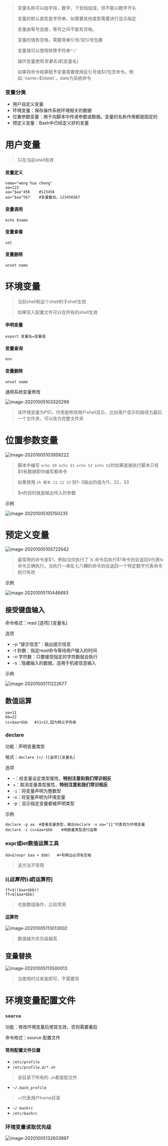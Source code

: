 > 变量名称可以由字母，数字，下划线组成，但不能以数字开头
>
> 变量的默认类型是字符串，如需要其他类型需要进行显示指定
>
> 变量由等号连接，等号之间不能有空格。
>
> 变量的值有空格，需要用单引号/双引号包裹
>
> 变量值可以使用转移字符串`"\"`
>
> 操作变量使用$变量名或${变量名}
>
> 如果将命令结果赋予变量需要使用反引号或$()包含命令。例如:`name=$(date)`。date为系统命令



### 变量分类

- 用户自定义变量
- 环境变量：保存操作系统环境相关的数据
- 位置参数变量：用于向脚本中传递参数或数据。变量的名称作用都是固定的
- 预定义变量：Bash中已经定义好的变量



# 用户变量

> 只在当前shell有效

#### 变量定义

```
name="weng hua cheng"
aa=123
aa="$aa"456    #123456
aa="$aa"567    #变量叠加，123456567
```

#### 变量调用

```
echo $name
```

#### 变量查看

```
set
```

#### 变量删除

```
unset name
```



# 环境变量

> 当前shell和这个shell的子shell生效
>
> 如果写入配置文件可以在所有的shell生效

#### 申明变量

```
export 变量名=变量值
```

#### 变量查询

```
env
```

#### 变量删除

```
unset name
```

通用系统变量修改

![image-20201005103320299](.\images\image-20201005103320299.png)

> 该环境变量为PS1，作用是修改用户shell显示，比如用户显示的路径为最后一个文件夹，可以改为完整文件夹



# 位置参数变量

![image-20201005103959222](.\images\image-20201005103959222.png)

> 脚本中编写 `echo $0 echo $1 echo $2 echo $2`时如果直接执行脚本只有$0有数据即你编写都命令
>
> 如果使用 `sh 脚本 11 22 33` 则$1-$3输出的值为11，22，33
>
> $n的目的就是输出传入的参数

示例

![image-20201005105150235](.\images\image-20201005105150235.png)



# 预定义变量

![image-20201005105722042](.\images\image-20201005105722042.png)

> 最常用的命令是$?。例如当你执行了`ls`命令后执行$?命令则会返回0代表ls命令正确执行。当执行一串乱七八糟的命令则会返回一个特定数字代表命令执行失败

示例

![image-20201005110446693](.\images\image-20201005110446693.png)



## 接受键盘输入

命令格式：read [选项] [变量名]

选项

- -p “提示信息”：输出提示信息
- -t 秒数：指定read命令等待用户输入的时间
- -n 字符数：只要接受指定的字符数就会执行
- -s：隐藏输入的数据，适用于机密信息输入

示例

![image-20201005111222677](.\images\image-20201005111222677.png)



## 数值运算

```
aa=11
bb=22
cc=$aa+$bb   #11+22,因为默认字符串
```

### declare

功能：声明变量类型

格式：`declare [+/-][选项][变量名]` 

选项

- -：给变量设定类型属性，**特别注意和我们常识相反**
- +：取消变量类型属性，**特别注意和我们常识相反**
- `-i`：将变量声明为整数型
- -x：将变量声明为环境变量
- -p：显示指定变量都被声明类型

示例

```
declare -p aa  #查看变量类型，输出declare -x aa="11"代表其为环境变量
declare -i cc=$aa+$bb    #用数量类型进行运算

```



### expr或let数值运算工具

```
dd=$(expr $aa + $bb)   #+号两边必须有空格
```

> 该方法不常用



### $((运算符))或$[运算符]

```
ff=$(($aa+$bb))
ff=$[$aa+$bb]
```

> 也是数组操作，比较常用



#### 运算符

![image-20201005113013002](.\images\image-20201005113013002.png)

> 数值越大优先级越高



## 变量替换

![image-20201005113500013](.\images\image-20201005113500013.png)

> 当使用时过来查即可，不需要背



# 环境变量配置文件

### `source`

功能：修改环境变量后使其生效，否则需要重启

命令格式：source 配置文件

#### 常用配置文件位置

- `/etc/profile`
- `/etc/profile.d/*.sh`

> 该目录下所有的`.sh`都是配文件

- `~/.bash_profile`

> ~/代表用户home目录

- `~/.bashrc`
- `/etc/bashrc`



### 环境变量读取优先级

![image-20201005132603897](.\images\image-20201005132603897.png)



